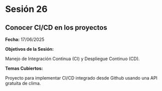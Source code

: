 # Sesión 26 #

## Conocer CI/CD en los proyectos ##

**Fecha:** 17/06/2025

**Objetivos de la Sesión:**

Manejo de Integración Continua (CI) y Despliegue Continuo (CD).

**Temas Cubiertos:**

Proyecto para implementar CI/CD integrado desde Github usando una API gratuita de clima.
